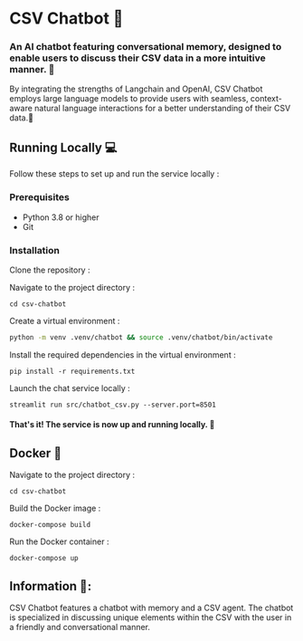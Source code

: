 # CSV Chatbot 🤖

### An AI chatbot featuring conversational memory, designed to enable users to discuss their CSV data in a more intuitive manner. 📄
By integrating the strengths of Langchain and OpenAI, CSV Chatbot employs large language models to provide users with seamless, context-aware natural language interactions for a better understanding of their CSV data.🧠

## Running Locally 💻
Follow these steps to set up and run the service locally :

### Prerequisites
- Python 3.8 or higher
- Git

### Installation
Clone the repository :

Navigate to the project directory :

`cd csv-chatbot`

Create a virtual environment :
```bash
python -m venv .venv/chatbot && source .venv/chatbot/bin/activate
```

Install the required dependencies in the virtual environment :

`pip install -r requirements.txt`

Launch the chat service locally :

`streamlit run src/chatbot_csv.py --server.port=8501`

#### That's it! The service is now up and running locally. 🤗

## Docker 🐋

Navigate to the project directory :

`cd csv-chatbot`

Build the Docker image :

`docker-compose build`

Run the Docker container :

`docker-compose up`

## Information 📝:
CSV Chatbot features a chatbot with memory and a CSV agent. The chatbot is specialized in discussing unique elements within the CSV with the user in a friendly and conversational manner.
